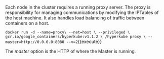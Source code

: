 Each node in the cluster requires a running proxy server. The proxy is responsibility for managing communications by modifying the IPTables of the host machine. It also handles load balancing of traffic between containers on a host.

`
docker run -d --name=proxy\
    --net=host \
    --privileged \
    gcr.io/google_containers/hyperkube:v1.1.2 \
    /hyperkube proxy \
    --master=http://0.0.0.0:8080 --v=2
`{{execute}}

The _master_ option is the HTTP of where the Master is running.
